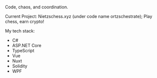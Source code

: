 Code, chaos, and coordination.

Current Project: Nietzschess.xyz (under code name ortzschestrate); Play chess, earn crypto!

My tech stack:
 - C#
 - ASP.NET Core
 - TypeScript
 - Vue
 - Nuxt
 - Solidity
 - WPF
